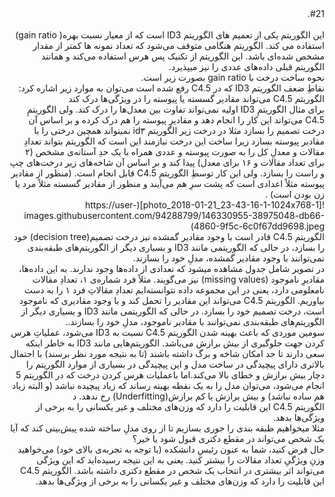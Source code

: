 <div dir="rtl">
#21. 
<br/> 
<br/> 
این الگوریتم یکی از تعمیم های الگوریتم ID3 است که از معیار نسبت بهره( gain ratio) استفاده می­ کند. الگوریتم هنگامی متوقف می‌شود که تعداد نمونه ها کمتر از مقدار مشخص شده‌ای باشد. این الگوریتم از تکنیک پس هرس استفاده می‌کند و همانند الگوریتم قبلی داده‌های عددی را نیز می­پذیرد.
<br/>
 نحوه ساخت درخت با  gain ratio بصورت زیر است.
 
 
 
<br/>
 نقاطِ ضعف الگوریتم ID3  که در C4.5  رفع شده است می‌توان به موارد زیر اشاره کرد:
<br/>
الگوریتم C4.5    می‌تواند مقادیر گسسته یا پیوسته را در ویژگی‌ها درک کند
<br/>
برای مثال  الگوریتمِ ID3 اولیه نمی‌تواند تفاوت بین معدل‌ها را درک کند. ولی الگوریتمِ C4.5 می‌تواند این کار را انجام دهد و مقادیرِ پیوسته را هم درک کرده و بر اساس آن درخت تصمیم را بسازد مثلا در درخت زیر الگوریتم id۳ نمیتواند همچین درختی را با مقادیر پیوسته بسازد زیرا ساخت این درخت نبازمند این است که الگوریتم بتواند تعدادِ مقالات و معدلِ کل را به صورت پیوسته و عددی همراه با یک حدِ آستانه‌ی مشخص (۲ برای تعداد مقالات و ۱۶ برای معدل) پیدا کند و بر اساس آن شاخه‌های زیر درخت‌های چپ و راست را بسازد. ولی این کار توسطِ الگوریتم C4.5 قابل انجام است. (منظور از مقادیر پیوسته مثلاً اعدادی است که پشت سرِ هم می‌آیند و منظور از مقادیر گسسته مثلاً مرد یا زن بودن است) . 
<br/>
![photo_2018-01-21_23-43-16-1-1024x768-1](https://user-images.githubusercontent.com/94288799/146330955-38975048-db66-4860-9f5c-6c0f67dd9698.jpeg)


<br/>
الگوریتم C4.5   قادر است با وجود مقادیر گمشده نیز درخت تصمیم(decision tree) خود را بسازد، در حالی که الگوریتمی مانند ID3 و بسیاری دیگر از الگوریتم‌های طبقه‌بندی نمی‌توانند با وجود مقادیر گمشده، مدلِ خود را بسازند.
<br/>
در تصویر شامل جدول مشاهده میشود که تعدادی از داده‌ها وجود ندارند. به این داده‌ها، مقادیرِ ناموجود (missing values) نیز می‌گویند. مثلاً فرد شماره‌ی ۱، تعدادِ مقالات نامعلومی دارد، یعنی در این مجموعه داده نتوانسته‌ایم تعدادِ مقالاتِ فرد ۱ را به دست بیاوریم. الگوریتم C4.5 می‌تواند این مقادیر را تحمل کند و با وجود مقادیری که ناموجود است، درخت تصمیم خود را بسازد. در حالی که الگوریتمی مانند ID3 و بسیاری دیگر از الگوریتم‌های طبقه‌بندی نمی‌توانند با مقادیر ناموجود، مدلِ خود را بسازند..
<br/>
سومین موردی که باعث بهینه شدن الگوریتم  C4.5  نسبت به ID3  می‌شود، عملیاتِ هرس کردن جهت جلوگیری از بیش برازش می‌باشد. الگوریتم‌هایی مانند ID3  به خاطر اینکه سعی دارند تا حد امکان شاخه و برگ داشته باشند (تا به نتیجه مورد نظر برسند) با احتمال بالاتری دارای پیچیدگی در ساخت مدل و این پیچیدگی در بسیاری از موارد الگوریتم را دچار بیش برازش و خطای بالا می‌کند.اما باعملیات هرس کردن درخت که در الگوریتم 5  انجام می‌شود، می‌توان مدل را به یک نقطه بهینه رساند که زیاد پیچیده نباشد (و البته زیاد هم ساده نباشد) و  بیش برازش یا کم برازش(Underfitting) رخ ندهد.
د<br/>
الگوریتم C4.5 این قابلیت را دارد که وزن‌های مختلف و غیر یکسانی را به برخی از ویژگی‌ها بدهد.
<br/>
مثلا میخواهیم طبقه بندی را جوری بسازیم تا از روی مدلِ ساخته شده پیش‌بینی کند که آیا یک شخص می‌تواند در مقطع دکتری قبول شود یا خیر؟
<br/>
حال فرض کنید، شما به عنون رئیسِ دانشکده (با توجه به تجربه‌ی بالای خود) می‌خواهید وزنِ ویژگیِ تعداد مقالات را بیشتر کنید. یعنی به این نتیجه رسیده‌اید که این ویژگی می‌تواند اثر بیشتری در انتخاب یک شخص در مقطع دکتری داشته باشد. الگوریتم C4.5 این قابلیت را دارد که وزن‌های مختلف و غیر یکسانی را به برخی از ویژگی‌ها بدهد. 
<br/> 
<br/> 

<br/>

</div>
